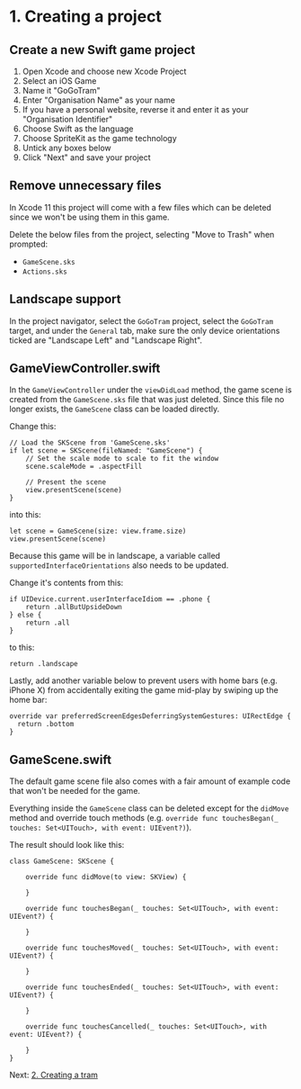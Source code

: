 # 1. Creating a project

## Create a new Swift game project

1. Open Xcode and choose new Xcode Project
2. Select an iOS Game
3. Name it "GoGoTram"
4. Enter "Organisation Name" as your name
5. If you have a personal website, reverse it and enter it as your "Organisation Identifier"
6. Choose Swift as the language
7. Choose SpriteKit as the game technology
8. Untick any boxes below
9. Click "Next" and save your project

## Remove unnecessary files

In Xcode 11 this project will come with a few files which can be deleted since we won't be using them in this game.

Delete the below files from the project, selecting "Move to Trash" when prompted:

- `GameScene.sks`
- `Actions.sks`

## Landscape support

In the project navigator, select the `GoGoTram` project, select the `GoGoTram` target, and under the `General` tab, make sure the only device orientations ticked are "Landscape Left" and "Landscape Right".  

## GameViewController.swift

In the `GameViewController` under the `viewDidLoad` method, the game scene is created from the `GameScene.sks` file that was just deleted. Since this file no longer exists, the `GameScene` class can be loaded directly. 

Change this:
```
// Load the SKScene from 'GameScene.sks'
if let scene = SKScene(fileNamed: "GameScene") {
    // Set the scale mode to scale to fit the window
    scene.scaleMode = .aspectFill
    
    // Present the scene
    view.presentScene(scene)
}
```

into this:
```
let scene = GameScene(size: view.frame.size)
view.presentScene(scene)
```

Because this game will be in landscape, a variable called `supportedInterfaceOrientations` also needs to be updated.

Change it's contents from this:
```
if UIDevice.current.userInterfaceIdiom == .phone {
    return .allButUpsideDown
} else {
    return .all
}
```

to this:
```
return .landscape
```

Lastly, add another variable below to prevent users with home bars (e.g. iPhone X) from accidentally exiting the game mid-play by swiping up the home bar:
```
override var preferredScreenEdgesDeferringSystemGestures: UIRectEdge {
  return .bottom
}
```

## GameScene.swift

The default game scene file also comes with a fair amount of example code that won't be needed for the game.

Everything inside the `GameScene` class can be deleted except for the `didMove` method and override touch methods (e.g. `override func touchesBegan(_ touches: Set<UITouch>, with event: UIEvent?)`).

The result should look like this:
```
class GameScene: SKScene {
    
    override func didMove(to view: SKView) {
        
    }
    
    override func touchesBegan(_ touches: Set<UITouch>, with event: UIEvent?) {
        
    }
    
    override func touchesMoved(_ touches: Set<UITouch>, with event: UIEvent?) {
    
    }
    
    override func touchesEnded(_ touches: Set<UITouch>, with event: UIEvent?) {
    
    }
    
    override func touchesCancelled(_ touches: Set<UITouch>, with event: UIEvent?) {
    
    }
}
```

Next: [2. Creating a tram](2-Creating-a-tram.md)

